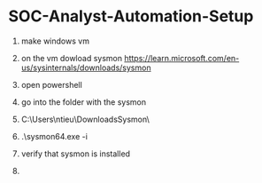 # SOC-Analyst-Automation-Setup

1. make windows vm

2. on the vm dowload sysmon
https://learn.microsoft.com/en-us/sysinternals/downloads/sysmon

3. open powershell

4. go into the folder with the sysmon

5. C:\Users\ntieu\DownloadsSysmon\
6. .\sysmon64.exe -i
7. verify that sysmon is installed
8. 
